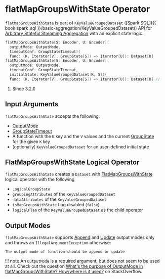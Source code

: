 # flatMapGroupsWithState Operator

`flatMapGroupsWithState` is part of `KeyValueGroupedDataset` ([Spark SQL]({{ book.spark_sql }}/basic-aggregation/KeyValueGroupedDataset)) API for [Arbitrary Stateful Streaming Aggregation](../arbitrary-stateful-streaming-aggregation/index.md) with an explicit state logic.

```scala
flatMapGroupsWithState[S: Encoder, U: Encoder](
  outputMode: OutputMode,
  timeoutConf: GroupStateTimeout)(
  func: (K, Iterator[V], GroupState[S]) => Iterator[U]): Dataset[U]
flatMapGroupsWithState[S: Encoder, U: Encoder](
  outputMode: OutputMode,
  timeoutConf: GroupStateTimeout,
  initialState: KeyValueGroupedDataset[K, S])(
  func: (K, Iterator[V], GroupState[S]) => Iterator[U]): Dataset[U] // (1)!
```

1. Since 3.2.0

## Input Arguments

`flatMapGroupsWithState` accepts the following:

* [OutputMode](../OutputMode.md)
* [GroupStateTimeout](../GroupStateTimeout.md)
* A function with the `K` key and the `V` values and the current [GroupState](../GroupState.md) for the given `K` key
* (optionally) `KeyValueGroupedDataset` for an user-defined initial state

## FlatMapGroupsWithState Logical Operator

`flatMapGroupsWithState` creates a `Dataset` with [FlatMapGroupsWithState](../logical-operators/FlatMapGroupsWithState.md) logical operator with the following:

* `LogicalGroupState`
* `groupingAttributes` of the `KeyValueGroupedDataset`
* `dataAttributes` of the `KeyValueGroupedDataset`
* `isMapGroupsWithState` flag disabled (`false`)
* `logicalPlan` of the `KeyValueGroupedDataset` as the [child](../logical-operators/FlatMapGroupsWithState.md#child) operator

## Output Modes

`flatMapGroupsWithState` supports [Append](../OutputMode.md#Append) and [Update](../OutputMode.md#Update) output modes only and throws an `IllegalArgumentException` otherwise:

```text
The output mode of function should be append or update
```

!!! note
    An `OutputMode` is a required argument, but does not seem to be used at all. Check out the question [What's the purpose of OutputMode in flatMapGroupsWithState? How/where is it used?](https://stackoverflow.com/q/56921772/1305344) on StackOverflow.
